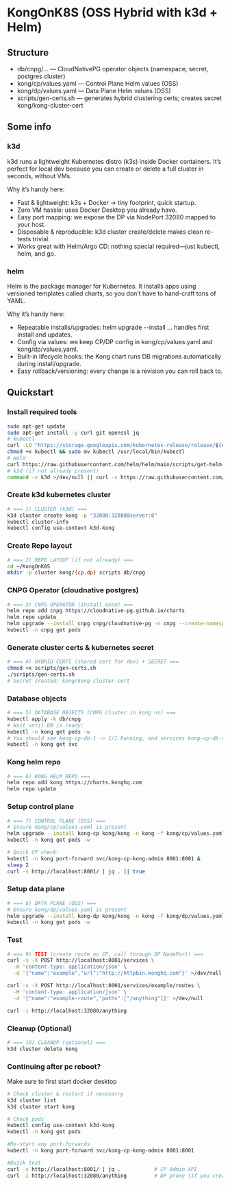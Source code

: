 # KongOnK8S (OSS Hybrid with k3d + Helm)

## Structure
- db/cnpg/… — CloudNativePG operator objects (namespace, secret, postgres cluster)
- kong/cp/values.yaml — Control Plane Helm values (OSS)
- kong/dp/values.yaml — Data Plane Helm values (OSS)
- scripts/gen-certs.sh — generates hybrid clustering certs; creates secret kong/kong-cluster-cert

## Some info
### k3d
k3d runs a lightweight Kubernetes distro (k3s) inside Docker containers. It’s perfect for local dev because you can create or delete a full cluster in seconds, without VMs.

Why it’s handy here:
- Fast & lightweight: k3s + Docker → tiny footprint, quick startup.
- Zero VM hassle: uses Docker Desktop you already have.
- Easy port mapping: we expose the DP via NodePort 32080 mapped to your host.
- Disposable & reproducible: k3d cluster create/delete makes clean re-tests trivial.
- Works great with Helm/Argo CD: nothing special required—just kubectl, helm, and go.

### helm
Helm is the package manager for Kubernetes. It installs apps using versioned templates called charts, so you don’t have to hand-craft tons of YAML.

Why it’s handy here:
- Repeatable installs/upgrades: helm upgrade --install … handles first install and updates.
- Config via values: we keep CP/DP config in kong/cp/values.yaml and kong/dp/values.yaml.
- Built-in lifecycle hooks: the Kong chart runs DB migrations automatically during install/upgrade.
- Easy rollback/versioning: every change is a revision you can roll back to.

## Quickstart

### Install required tools
```bash
sudo apt-get update
sudo apt-get install -y curl git openssl jq
# kubectl
curl -LO "https://storage.googleapis.com/kubernetes-release/release/$(curl -s https://storage.googleapis.com/kubernetes-release/release/stable.txt)/bin/linux/amd64/kubectl"
chmod +x kubectl && sudo mv kubectl /usr/local/bin/kubectl
# Helm
curl https://raw.githubusercontent.com/helm/helm/main/scripts/get-helm-3 | bash
# k3d (if not already present)
command -v k3d >/dev/null || curl -s https://raw.githubusercontent.com/k3d-io/k3d/main/install.sh | bash
```

### Create k3d kubernetes cluster
```bash
# === 1) CLUSTER (k3d) ===
k3d cluster create kong -p "32080:32080@server:0"
kubectl cluster-info
kubectl config use-context k3d-kong
```

### Create Repo layout
```bash
# === 2) REPO LAYOUT (if not already) ===
cd ~/KongOnK8S
mkdir -p cluster kong/{cp,dp} scripts db/cnpg
```

### CNPG Operator (cloudnative postgres)
```bash
# === 3) CNPG OPERATOR (install once) ===
helm repo add cnpg https://cloudnative-pg.github.io/charts
helm repo update
helm upgrade --install cnpg cnpg/cloudnative-pg -n cnpg --create-namespace
kubectl -n cnpg get pods
```

### Generate cluster certs & kubernetes secret
```bash
# === 4) HYBRID CERTS (shared cert for dev) + SECRET ===
chmod +x scripts/gen-certs.sh
./scripts/gen-certs.sh
# Secret created: kong/kong-cluster-cert
```

### Database objects
```bash
# === 5) DATABASE OBJECTS (CNPG cluster in kong ns) ===
kubectl apply -k db/cnpg
# Wait until DB is ready:
kubectl -n kong get pods -w
# You should see kong-cp-db-1 -> 1/1 Running, and services kong-cp-db-rw / kong-cp-db-ro:
kubectl -n kong get svc
```

### Kong helm repo
```bash
# === 6) KONG HELM REPO ===
helm repo add kong https://charts.konghq.com
helm repo update
```

### Setup control plane
```bash
# === 7) CONTROL PLANE (OSS) ===
# Ensure kong/cp/values.yaml is present
helm upgrade --install kong-cp kong/kong -n kong -f kong/cp/values.yaml
kubectl -n kong get pods -w

# Quick CP check:
kubectl -n kong port-forward svc/kong-cp-kong-admin 8001:8001 &
sleep 2
curl -s http://localhost:8001/ | jq . || true
```

### Setup data plane
```bash
# === 8) DATA PLANE (OSS) ===
# Ensure kong/dp/values.yaml is present
helm upgrade --install kong-dp kong/kong -n kong -f kong/dp/values.yaml
kubectl -n kong get pods -w
```

### Test
```bash
# === 9) TEST (create route on CP, call through DP NodePort) ===
curl -s -X POST http://localhost:8001/services \
  -H 'content-type: application/json' \
  -d '{"name":"example","url":"http://httpbin.konghq.com"}' >/dev/null

curl -s -X POST http://localhost:8001/services/example/routes \
  -H 'content-type: application/json' \
  -d '{"name":"example-route","paths":["/anything"]}' >/dev/null

curl -i http://localhost:32080/anything
```

### Cleanup (Optional)
```bash
# === 10) CLEANUP (optional) ===
k3d cluster delete kong
```

### Continuing after pc reboot?
Make sure to first start docker desktop

```bash
# Check cluster & restart if necesarry
k3d cluster list
k3d cluster start kong

# Check pods
kubectl config use-context k3d-kong
kubectl -n kong get pods

#Re-start any port-forwards
kubectl -n kong port-forward svc/kong-cp-kong-admin 8001:8001

#Quick test
curl -s http://localhost:8001/ | jq .           # CP Admin API
curl -i http://localhost:32080/anything         # DP proxy (if you created the route before)
```